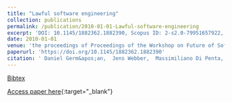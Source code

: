 ```yaml
---
title: "Lawful software engineering"
collection: publications
permalink: /publication/2010-01-01-Lawful-software-engineering
excerpt: 'DOI: 10.1145/1882362.1882390, Scopus ID: 2-s2.0-79951657922, Cited by: 3'
date: 2010-01-01
venue: 'the proceedings of Proceedings of the Workshop on Future of Software Engineering Research, FoSER 2010, at the 18th ACM SIGSOFT International Symposium on Foundations of Software Engineering, 2010, Santa Fe, NM, USA, November 7-11, 2010'
paperurl: 'https://doi.org/10.1145/1882362.1882390'
citation: ' Daniel Germ&apos;an,  Jens Webber,  Massimiliano Di Penta, &quot;Lawful software engineering.&quot; the proceedings of Proceedings of the Workshop on Future of Software Engineering Research, FoSER 2010, at the 18th ACM SIGSOFT International Symposium on Foundations of Software Engineering, 2010, Santa Fe, NM, USA, November 7-11, 2010, 2010.'
---
```

[Bibtex](https://dblp.org/rec/bib/conf/sigsoft/GermanWP10)

[Access paper here](https://doi.org/10.1145/1882362.1882390){:target="_blank"}

